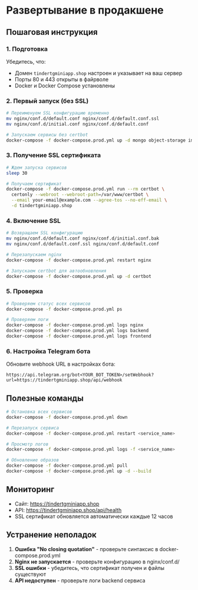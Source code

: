 # Развертывание в продакшене

## Пошаговая инструкция

### 1. Подготовка

Убедитесь, что:
- Домен `tindertgminiapp.shop` настроен и указывает на ваш сервер
- Порты 80 и 443 открыты в файрволе
- Docker и Docker Compose установлены

### 2. Первый запуск (без SSL)

```bash
# Переименуем SSL конфигурацию временно
mv nginx/conf.d/default.conf nginx/conf.d/default.conf.ssl
mv nginx/conf.d/initial.conf nginx/conf.d/default.conf

# Запускаем сервисы без certbot
docker-compose -f docker-compose.prod.yml up -d mongo object-storage imgproxy backend frontend nginx
```

### 3. Получение SSL сертификата

```bash
# Ждем запуска сервисов
sleep 30

# Получаем сертификат
docker-compose -f docker-compose.prod.yml run --rm certbot \
  certonly --webroot --webroot-path=/var/www/certbot \
  --email your-email@example.com --agree-tos --no-eff-email \
  -d tindertgminiapp.shop
```

### 4. Включение SSL

```bash
# Возвращаем SSL конфигурацию
mv nginx/conf.d/default.conf nginx/conf.d/initial.conf.bak
mv nginx/conf.d/default.conf.ssl nginx/conf.d/default.conf

# Перезапускаем nginx
docker-compose -f docker-compose.prod.yml restart nginx

# Запускаем certbot для автообновления
docker-compose -f docker-compose.prod.yml up -d certbot
```

### 5. Проверка

```bash
# Проверяем статус всех сервисов
docker-compose -f docker-compose.prod.yml ps

# Проверяем логи
docker-compose -f docker-compose.prod.yml logs nginx
docker-compose -f docker-compose.prod.yml logs backend
docker-compose -f docker-compose.prod.yml logs frontend
```

### 6. Настройка Telegram бота

Обновите webhook URL в настройках бота:
```
https://api.telegram.org/bot<YOUR_BOT_TOKEN>/setWebhook?url=https://tindertgminiapp.shop/api/webhook
```

## Полезные команды

```bash
# Остановка всех сервисов
docker-compose -f docker-compose.prod.yml down

# Перезапуск сервиса
docker-compose -f docker-compose.prod.yml restart <service_name>

# Просмотр логов
docker-compose -f docker-compose.prod.yml logs -f <service_name>

# Обновление образов
docker-compose -f docker-compose.prod.yml pull
docker-compose -f docker-compose.prod.yml up -d --build
```

## Мониторинг

- Сайт: https://tindertgminiapp.shop
- API: https://tindertgminiapp.shop/api/health
- SSL сертификат обновляется автоматически каждые 12 часов

## Устранение неполадок

1. **Ошибка "No closing quotation"** - проверьте синтаксис в docker-compose.prod.yml
2. **Nginx не запускается** - проверьте конфигурацию в nginx/conf.d/
3. **SSL ошибки** - убедитесь, что сертификат получен и файлы существуют
4. **API недоступен** - проверьте логи backend сервиса